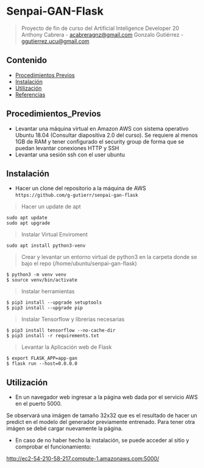 # Senpai-GAN-Flask

> Proyecto de fin de curso del Artificial Inteligence Developer 20 
> Anthony Cabrera - acabreragnz@gmail.com
> Gonzalo Gutiérrez - ggutierrez.ucu@gmail.com


## Contenido

- [Procedimientos Previos](#Procedimientos_Previos)
- [Instalación](#Instalación)
- [Utilización](#Utilización)
- [Referencias](#Referencias)



## Procedimientos_Previos

- Levantar una máquina virtual en Amazon AWS con sistema operativo Ubuntu 18.04 (Consultar diapositiva 2.0 del curso). Se requiere al menos 1GB de RAM y tener configurado el security group de forma que se puedan levantar conexiones HTTP y SSH
- Levantar una sesión ssh con el user ubuntu

## Instalación

- Hacer un clone del repositorio a la máquina de AWS `https://github.com/g-gutierr/senpai-gan-flask`

> Hacer un update de apt

```shell
sudo apt update
sudo apt upgrade
```

> Instalar Virtual Enviroment

```shell
sudo apt install python3-venv
```

> Crear y levantar un entorno virtual de python3 en la carpeta donde se bajo el repo (/home/ubuntu/senpai-gan-flask)

```shell
$ python3 -m venv venv
$ source venv/bin/activate
```

> Instalar herramientas

```shell
$ pip3 install --upgrade setuptools
$ pip3 install --upgrade pip
```

> Instalar Tensorflow y librerías necesarias

```shell
$ pip3 install tensorflow --no-cache-dir
$ pip3 install -r requirements.txt
```

> Levantar la Aplicación web de Flask

```shell
$ export FLASK_APP=app-gan
$ flask run --host=0.0.0.0
```
## Utilización

- En un navegador web ingresar a la página web dada por el servicio AWS en el puerto 5000.

Se observará una imágen de tamaño 32x32 que es el resultado de hacer un predict en el modelo del generador previamente entrenado.
Para tener otra imágen se debé cargar nuevamente la página.


- En caso de no haber hecho la instalación, se puede acceder al sitio y comprobar el funcionamiento:

http://ec2-54-210-58-217.compute-1.amazonaws.com:5000/
